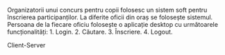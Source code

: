 Organizatorii unui concurs pentru copii folosesc un sistem soft pentru înscrierea participanților. La diferite oficii din oraș se folosește sistemul. Persoana de la fiecare oficiu folosește o aplicație desktop cu următoarele funcționalități: 1. Login. 2. Căutare. 3. Înscriere. 4. Logout. 

Client-Server 
